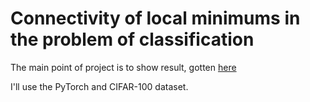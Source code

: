# Connectivity of local minimums in the problem of classification

The main point of project is to show result, gotten [here](https://arxiv.org/abs/1802.10026)

I'll use the PyTorch and CIFAR-100 dataset. 